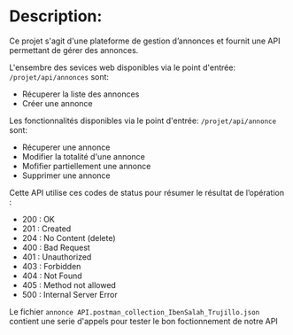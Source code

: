 # Description:
Ce projet s'agit d'une plateforme de gestion d’annonces et fournit une API permettant de gérer des annonces.

L'ensembre des sevices web disponibles via le point d'entrée: `/projet/api/annonces` sont:


*   Récuperer la liste des annonces
*   Créer une annonce

Les fonctionnalités disponibles via le point d'entrée: `/projet/api/annonce` sont:

*   Récuperer une annonce
*   Modifier la totalité d'une annonce
*   Mofifier partiellement une annonce
*   Supprimer une annonce

Cette API utilise ces codes de status pour résumer le résultat de l’opération :

*   200 : OK
*   201 : Created
*   204 : No Content (delete)
*   400 : Bad Request
*   401 : Unauthorized
*   403 : Forbidden
*   404 : Not Found
*   405 : Method not allowed
*   500 : Internal Server Error

Le fichier `annonce API.postman_collection_IbenSalah_Trujillo.json` contient une serie d'appels pour tester le bon foctionnement de notre API

